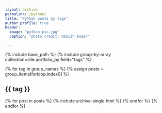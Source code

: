 ```yaml
---
layout: archive
permalink: /python/
title: "Python posts by tags"
author_profile: true
header:
  image: "python-pic.jpg"
  caption: "photo credit: manish kumar"

---
```


{% include base_path %}
{% include group-by-array collection=site.portfolio_py field="tags" %}

{% for tag in group_names %}
  {% assign posts = group_items[forloop.index0] %}
  <h2 id="{{ tag | slugify }}" class="archive__subtitle">{{ tag }}</h2>
  {% for post in posts %}
    {% include archive-single.html %}
  {% endfor %}
{% endfor %}